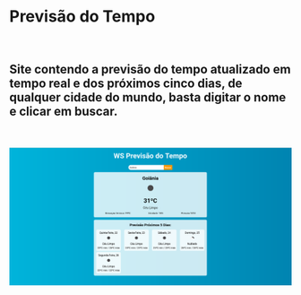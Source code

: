 <h1>Previsão do Tempo</h1>
<br>
<h2>Site contendo a previsão do tempo atualizado em tempo real e dos próximos cinco dias, de qualquer cidade do mundo, basta digitar o nome e clicar em buscar.</h2>
<br>
<br>
<img src="https://github.com/wellitonsansao07/PREVISAO-DO-TEMPO/blob/main/react-previsao/src/assets/Previsao-tempo%20img.png?raw=true"/>
